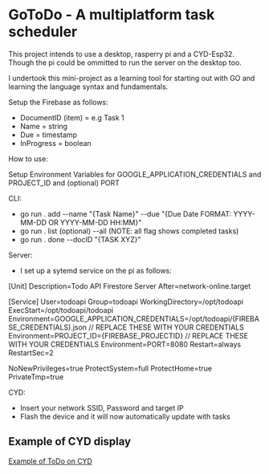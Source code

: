 # GoToDo - A multiplatform task scheduler

This project intends to use a desktop, rasperry pi and a CYD-Esp32. Though the pi could be ommitted to run the server on the desktop too.

I undertook this mini-project as a learning tool for starting out with GO and learning the language syntax and fundamentals.

Setup the Firebase as follows:
  - DocumentID (item) = e.g Task 1
  - Name = string
  - Due = timestamp
  - InProgress = boolean

How to use:

Setup Environment Variables for GOOGLE_APPLICATION_CREDENTIALS and PROJECT_ID and (optional) PORT

CLI: 
  - go run . add --name "{Task Name}" --due "{Due Date FORMAT: YYYY-MM-DD OR YYYY-MM-DD HH:MM}"
  - go run . list (optional) --all (NOTE: all flag shows completed tasks)
  - go run . done --docID "{TASK XYZ}"

Server:
  - I set up a sytemd service on the pi as follows:

[Unit]
Description=Todo API Firestore Server
After=network-online.target

[Service]
User=todoapi
Group=todoapi
WorkingDirectory=/opt/todoapi
ExecStart=/opt/todoapi/todoapi
Environment=GOOGLE_APPLICATION_CREDENTIALS=/opt/todoapi/(FIREBASE_CREDENTIALS).json // REPLACE THESE WITH YOUR CREDENTIALS
Environment=PROJECT_ID={FIREBASE_PROJECTID} // REPLACE THESE WITH YOUR CREDENTIALS
Environment=PORT=8080
Restart=always
RestartSec=2

NoNewPrivileges=true
ProtectSystem=full
ProtectHome=true
PrivateTmp=true

CYD:
  - Insert your network SSID, Password and target IP
  - Flash the device and it will now automatically update with tasks


## Example of CYD display
[Example of ToDo on CYD](CYD-Example.png)
